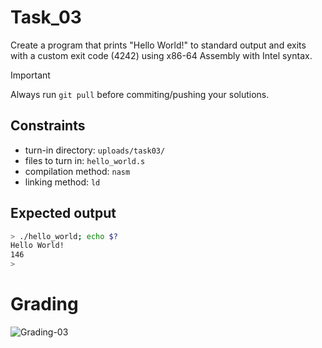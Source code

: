 # Task_03
Create a program that prints "Hello World!" to standard output and exits with a custom exit code (4242) using x86-64 Assembly with Intel syntax.

> [!IMPORTANT]
> Always run `git pull` before commiting/pushing your solutions.

## Constraints
- turn-in directory: `uploads/task03/`
- files to turn in: `hello_world.s`
- compilation method: `nasm`
- linking method: `ld`

## Expected output
``` bash
> ./hello_world; echo $?
Hello World!
146
>
```

# Grading
![Grading-03](https://github.com/jgrigorjeva/shellcode/actions/workflows/grading-03.yml/badge.svg)